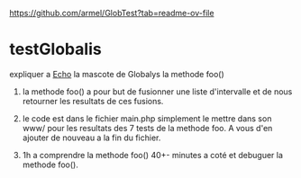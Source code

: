 <a href="https://github.com/armel/GlobTest?tab=readme-ov-file">https://github.com/armel/GlobTest?tab=readme-ov-file</a>

# testGlobalis
expliquer a <a href="https://www.instagram.com/globalisecho/?hl=fr" rel="nofollow">Echo</a> la mascote de Globalys la methode foo()

1) la methode foo() a pour but de fusionner une liste d'intervalle et de nous retourner les resultats de ces fusions.

2) le code est dans le fichier main.php
simplement le mettre dans son www/ pour les resultats des 7 tests de la methode foo.
A vous d'en ajouter de nouveau a la fin du fichier.

3) 1h a comprendre la methode foo()
	40+- minutes a coté et debuguer la methode foo().
